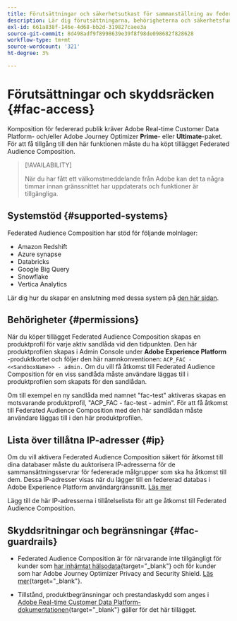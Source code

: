 ```yaml
---
title: Förutsättningar och säkerhetsutkast för sammanställning av federerad publik
description: Lär dig förutsättningarna, behörigheterna och säkerhetsfunktionerna för Federated Audience Composition
exl-id: 661a838f-146e-4d68-bb2d-319827caee3a
source-git-commit: 8d498adf9f8998639e39f8f98de098682f828628
workflow-type: tm+mt
source-wordcount: '321'
ht-degree: 3%

---
```


# Förutsättningar och skyddsräcken {#fac-access}

Komposition för federerad publik kräver Adobe Real-time Customer Data Platform- och/eller Adobe Journey Optimizer **Prime**- eller **Ultimate**-paket. För att få tillgång till den här funktionen måste du ha köpt tillägget Federated Audience Composition.

>[!AVAILABILITY]
>
>När du har fått ett välkomstmeddelande från Adobe kan det ta några timmar innan gränssnittet har uppdaterats och funktioner är tillgängliga.

## Systemstöd {#supported-systems}

Federated Audience Composition har stöd för följande molnlager:

* Amazon Redshift
* Azure synapse
* Databricks
* Google Big Query
* Snowflake
* Vertica Analytics

Lär dig hur du skapar en anslutning med dessa system på [den här sidan](../connections/connections.md).

<!--
## Sandboxes

When purchasing the Federated Audience Composition add-on, you are entitled to two sandboxes (one production sandbox and one non-production sandbox). For any additional sandbox provisioning requests, contact your Adobe representative.
-->

## Behörigheter {#permissions}

När du köper tillägget Federated Audience Composition skapas en produktprofil för varje aktiv sandlåda vid den tidpunkten. Den här produktprofilen skapas i Admin Console under **Adobe Experience Platform** -produktkortet och följer den här namnkonventionen: `ACP_FAC - <<SandboxName>> - admin.` Om du vill få åtkomst till Federated Audience Composition för en viss sandlåda måste användare läggas till i produktprofilen som skapats för den sandlådan.

Om till exempel en ny sandlåda med namnet &quot;fac-test&quot; aktiveras skapas en motsvarande produktprofil, &quot;ACP_FAC - fac-test - admin&quot;. För att få åtkomst till Federated Audience Composition med den här sandlådan måste användare läggas till i den här produktprofilen.

## Lista över tillåtna IP-adresser {#ip}

Om du vill aktivera Federated Audience Composition säkert för åtkomst till dina databaser måste du auktorisera IP-adresserna för de sammansättningsservrar för federerade målgrupper som ska ha åtkomst till dem. Dessa IP-adresser visas när du lägger till en federerad databas i Adobe Experience Platform användargränssnitt. [Läs mer](../connections/connections.md)

Lägg till de här IP-adresserna i tillåtelselista för att ge åtkomst till Federated Audience Composition.

## Skyddsritningar och begränsningar {#fac-guardrails}

* Federated Audience Composition är för närvarande inte tillgängligt för kunder som [har inhämtat hälsodata](https://experienceleague.adobe.com/en/docs/events/customer-data-management-voices-recordings/governance/healthcare-shield){target="_blank"} och för kunder som har Adobe Journey Optimizer Privacy and Security Shield. [Läs mer](https://experienceleague.adobe.com/en/docs/journey-optimizer/using/audiences-profiles-identities/audiences/about-audiences){target="_blank"}.

<!--
* Federated Audience Composition is compatible with Privacy & Security Shield and can be used in all verticals except for healthcare industries. Currently, Federated Audience Composition cannot be licensed to customers looking to ingest health data. [Learn more](https://experienceleague.adobe.com/en/docs/events/customer-data-management-voices-recordings/governance/healthcare-shield){target="_blank"}-->

* Tillstånd, produktbegränsningar och prestandaskydd som anges i [Adobe Real-time Customer Data Platform-dokumentationen](https://experienceleague.adobe.com/en/docs/experience-platform/profile/guardrails){target="_blank"} gäller för det här tillägget.

